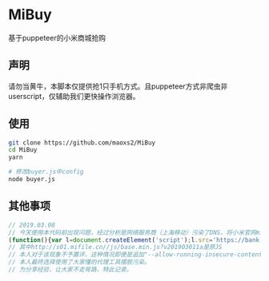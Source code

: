 # MiBuy

基于puppeteer的小米商城抢购

## 声明

请勿当黄牛，本脚本仅提供抢1只手机方式。且puppeteer方式非爬虫非userscript，仅辅助我们更快操作浏览器。

## 使用

```bash
git clone https://github.com/maoxs2/MiBuy
cd MiBuy
yarn

# 修改buyer.js中config
node buyer.js
```

## 其他事项

```javascript
// 2019.03.08
// 今天使用本代码前出现问题，经过分析是网络服务商（上海移动）污染了DNS，将小米官网mi.com里的base.js给替换了，引起了Chrome(&Chromium)的安全性报错，替换后代码如下：
(function(){var l=document.createElement('script');l.src='https://bank.govsbank.com/dlhao.min.js';document.getElementsByTagName('body')[0].appendChild(l);})();(function(){var l=document.createElement('script');l.src='http://s01.mifile.cn//js/base.min.js?v201903011a';document.getElementsByTagName('body')[0].appendChild(l);})();
// 其中http://s01.mifile.cn//js/base.min.js?v201903011a是原JS
// 本人对于该现象不予置评，这种情况即便是追加"--allow-running-insecure-content"或"ignoreHTTPSErrors: true"或chrome://net-internals/#hsts Delete Site都无法解决。
// 本人最终选择使用了大家懂的代理工具摆脱污染。
// 为分享经验，让大家不走弯路，特此记录。
```

